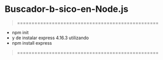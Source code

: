 # Buscador-b-sico-en-Node.js

>=================================================
- npm init
- y de instalar express 4.16.3 utilizando
- npm install express
>=================================================
